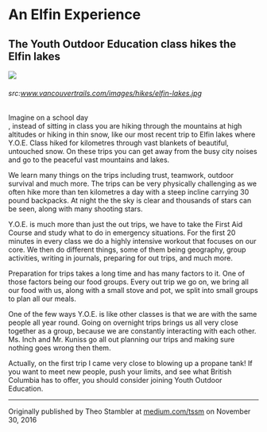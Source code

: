# An Elfin Experience
## The Youth Outdoor Education class hikes the Elfin lakes

![](https://www.vancouvertrails.com/images/hikes/elfin-lakes.jpg)
###### src:www.vancouvertrails.com/images/hikes/elfin-lakes.jpg

<div class="col2">

<div class="firstBold">Imagine on a school day</div>, instead of sitting in class you are hiking through the mountains at high altitudes or hiking in thin snow, like our most recent trip to Elfin lakes where Y.O.E. Class hiked for kilometres through vast blankets of beautiful, untouched snow. On these trips you can get away from the busy city noises and go to the peaceful vast mountains and lakes.
<p>
We learn many things on the trips including trust, teamwork, outdoor survival and much more. The trips can be very physically challenging as we often hike more than ten kilometres a day with a steep incline carrying 30 pound backpacks. At night the the sky is clear and thousands of stars can be seen, along with many shooting stars.
</p>
<p>
Y.O.E. is much more than just the out trips, we have to take the First Aid Course and study what to do in emergency situations. For the first 20 minutes in every class we do a highly intensive workout that focuses on our core. We then do different things, some of them being geography, group activities, writing in journals, preparing for out trips, and much more. 
</p>
<p>
Preparation for trips takes a long time and has many factors to it. One of those factors being our food groups. Every out trip we go on, we bring all our food with us, along with a small stove and pot, we split into small groups to plan all our meals.
</p>
<p>
One of the few ways Y.O.E. is like other classes is that we are with the same people all year round. Going on overnight trips brings us all very close together as a group, because we are constantly interacting with each other. Ms. Inch and Mr. Kuniss go all out planning our trips and making sure nothing goes wrong then them. 
</p>
<p>
Actually, on the first trip I came very close to blowing up a propane tank! If you want to meet new people, push your limits, and see what British Columbia has to offer, you should consider joining Youth Outdoor Education.
</p>
</div>

___

Originally published by Theo Stambler at [medium.com/tssm](https://medium.com/tssm/an-elfin-experience-a91bf748a1d5#.44az0brgp) on November 30, 2016

